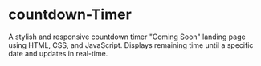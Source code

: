 # countdown-Timer
A stylish and responsive countdown timer "Coming Soon" landing page using HTML, CSS, and JavaScript. Displays remaining time until a specific date and updates in real-time.
